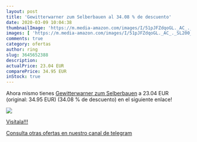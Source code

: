 ```yaml
---
layout: post
title: 'Gewitterwarner zum Selberbauen al 34.08 % de descuento'
date: 2020-03-09 10:04:38
thumbnailImage: 'https://m.media-amazon.com/images/I/51pJFZdqoGL._AC_._SL200_.jpg'
images: [ 'https://m.media-amazon.com/images/I/51pJFZdqoGL._AC_._SL200_.jpg' ]
comments: true
category: ofertas
author: ring
slug: 3645652388
description:
actualPrice: 23.04 EUR
comparePrice: 34.95 EUR
inStock: true
---
```


Ahora mismo tienes [Gewitterwarner zum Selberbauen](https://www.amazon.de/dp/3645652388/?tag=redken02-21) a 23.04 EUR (original: 34.95 EUR) (34.08 %  de descuento) en el siguiente enlace!

[![](https://m.media-amazon.com/images/I/51pJFZdqoGL._AC_._SL200_.jpg)](https://www.amazon.de/dp/3645652388/?tag=redken02-21)

[Visítala!!!](https://www.amazon.de/dp/3645652388/?tag=redken02-21)

[Consulta otras ofertas en nuestro canal de telegram](https://t.me/s/ofertas25)
